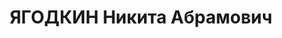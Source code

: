---
title: ЯГОДКИН Никита Абрамович
description: 'Род. 1889, д. Макаровская, Слободской р-н, Кировская обл., русский,
  обр: б/о. Род занятий: слесарь мехмастерской химкомбината, прож: г. Березники, Пермская
  обл.. Арест. 05.11.1936. Приговор: 04.05.1937, обв.: терр., вред., КРА - ВМН, конфискация
  имущества. Реабилитация - Военная коллегия ВС СССР'
---